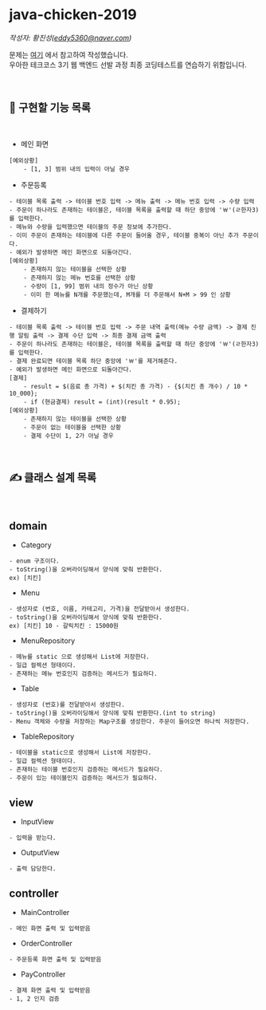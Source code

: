 # java-chicken-2019

*작성자: 황진성(eddy5360@naver.com)*

문제는 [여기](https://velog.io/@kouz/우아한-테크코스-2기-오프라인-코딩테스트-리뷰-반성-3dk4pax3p7) 에서 참고하여 작성했습니다.   
우아한 테크코스 3기 웹 백엔드 선발 과정 최종 코딩테스트를 연습하기 위함입니다.

<br>

## 📃 구현할 기능 목록

<br>

 * 메인 화면
```
[예외상황]
    - [1, 3] 범위 내의 입력이 아닐 경우
```

 * 주문등록
```
- 테이블 목록 출력 -> 테이블 번호 입력 -> 메뉴 출력 -> 메뉴 번호 입력 -> 수량 입력
- 주문이 하나라도 존재하는 테이블은, 테이블 목록을 출력할 때 하단 중앙에 '￦'(ㄹ한자3)를 입력한다.
- 메뉴와 수량을 입력했으면 테이블의 주문 정보에 추가한다.
- 이미 주문이 존재하는 테이블에 다른 주문이 들어올 경우, 테이블 중복이 아닌 추가 주문이다.
- 예외가 발생하면 메인 화면으로 되돌아간다.
[예외상황]
    - 존재하지 않는 테이블을 선택한 상황
    - 존재하지 않는 메뉴 번호를 선택한 상황
    - 수량이 [1, 99] 범위 내의 정수가 아닌 상황
    - 이미 한 메뉴를 N개를 주문했는데, M개를 더 주문해서 N+M > 99 인 상황
```

 * 결제하기
```
- 테이블 목록 출력 -> 테이블 번호 입력 -> 주문 내역 출력(메뉴 수량 금액) -> 결제 진행 알림 출력 -> 결제 수단 입력 -> 최종 결제 금액 출력
- 주문이 하나라도 존재하는 테이블은, 테이블 목록을 출력할 때 하단 중앙에 '￦'(ㄹ한자3)를 입력한다.
- 결제 완료되면 테이블 목록 하단 중앙에 '￦'를 제거해준다.
- 예외가 발생하면 메인 화면으로 되돌아간다.
[결제]
    - result = $(음료 총 가격) + $(치킨 총 가격) - {$(치킨 총 개수) / 10 * 10_000};
    - if (현금결제) result = (int)(result * 0.95);
[예외상황]
    - 존재하지 않는 테이블을 선택한 상황
    - 주문이 없는 테이블을 선택한 상황
    - 결제 수단이 1, 2가 아닐 경우
```

<br>

## ✍ 클래스 설계 목록

<br>

## domain

* Category
```
- enum 구조이다.
- toString()을 오버라이딩해서 양식에 맞춰 반환한다.
ex) [치킨]
```

* Menu
```
- 생성자로 (번호, 이름, 카테고리, 가격)을 전달받아서 생성한다.
- toString()을 오버라이딩해서 양식에 맞춰 반환한다.
ex) [치킨] 10 - 갈릭치킨 : 15000원
```

* MenuRepository
```
- 메뉴를 static 으로 생성해서 List에 저장한다.
- 일급 컬렉션 형태이다.
- 존재하는 메뉴 번호인지 검증하는 메서드가 필요하다.
```

* Table
```
- 생성자로 (번호)를 전달받아서 생성한다.
- toString()을 오버라이딩해서 양식에 맞춰 반환한다.(int to string)
- Menu 객체와 수량을 저장하는 Map구조를 생성한다. 주문이 들어오면 하나씩 저장한다.
```

* TableRepository
```
- 테이블을 static으로 생성해서 List에 저장한다.
- 일급 컬렉션 형태이다.
- 존재하는 테이블 번호인지 검증하는 메서드가 필요하다.
- 주문이 있는 테이블인지 검증하는 메서드가 필요하다.
```

## view

* InputView
```
- 입력을 받는다.
```

* OutputView
```
- 출력 담당한다.
```

## controller

* MainController
```
- 메인 화면 출력 및 입력받음
```

* OrderController
```
- 주문등록 화면 출력 및 입력받음
```

* PayController
```
- 결제 화면 출력 및 입력받음
- 1, 2 인지 검증
```
